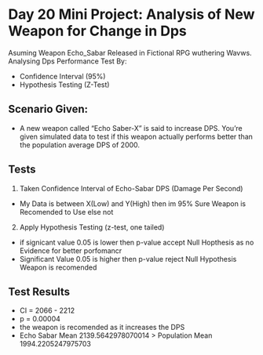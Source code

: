 # Day 20 Mini Project: Analysis of New Weapon for Change in Dps

Asuming Weapon Echo_Sabar Released in Fictional RPG wuthering Wavws.
Analysing Dps Performance Test By:
- Confidence Interval (95%)
- Hypothesis Testing (Z-Test)

## Scenario Given:
- A new weapon called “Echo Saber-X” is said to increase DPS. You’re given simulated data to test if this weapon actually performs better than the population average DPS of 2000.

## Tests
1. Taken Confidence Interval of Echo-Sabar DPS (Damage Per Second)
- My Data is between X(Low) and Y(High) then im 95% Sure Weapon is Recomended to Use else not
2. Apply Hypothesis Testing (z-test, one tailed)
- if signicant value 0.05 is lower then p-value accept Null Hopthesis as no Evidence for better porfomancr
- Significant Value 0.05 is higher then p-value reject Null Hypothesis Weapon is recomended 

## Test Results
- CI = 2066 - 2212
- p = 0.00004
- the weapon is recomended as it increases the DPS 
- Echo Sabar Mean 2139.5642978070014 > Population Mean 1994.2205247975703